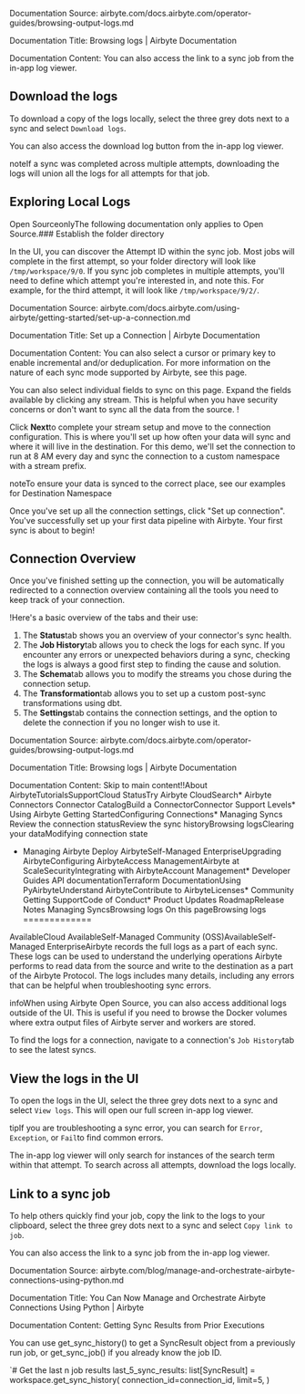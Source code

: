Documentation Source:
airbyte.com/docs.airbyte.com/operator-guides/browsing-output-logs.md

Documentation Title:
Browsing logs | Airbyte Documentation

Documentation Content:
You can also access the link to a sync job from the in-app log viewer.

Download the logs​
------------------

To download a copy of the logs locally, select the three grey dots next to a sync and select `Download logs`.

You can also access the download log button from the in-app log viewer.

noteIf a sync was completed across multiple attempts, downloading the logs will union all the logs for all attempts for that job.

Exploring Local Logs​
---------------------

Open SourceonlyThe following documentation only applies to Open Source.### Establish the folder directory​

In the UI, you can discover the Attempt ID within the sync job. Most jobs will complete in the first attempt, so your folder directory will look like `/tmp/workspace/9/0`. If you sync job completes in multiple attempts, you'll need to define which attempt you're interested in, and note this. For example, for the third attempt, it will look like `/tmp/workspace/9/2/`.



Documentation Source:
airbyte.com/docs.airbyte.com/using-airbyte/getting-started/set-up-a-connection.md

Documentation Title:
Set up a Connection | Airbyte Documentation

Documentation Content:
You can also select a cursor or primary key to enable incremental and/or deduplication. For more information on the nature of each sync mode supported by Airbyte, see this page.

You can also select individual fields to sync on this page. Expand the fields available by clicking any stream. This is helpful when you have security concerns or don't want to sync all the data from the source.
!

Click **Next**to complete your stream setup and move to the connection configuration. This is where you'll set up how often your data will sync and where it will live in the destination. For this demo, we'll set the connection to run at 8 AM every day and sync the connection to a custom namespace with a stream prefix.

noteTo ensure your data is synced to the correct place, see our examples for Destination Namespace

Once you've set up all the connection settings, click "Set up connection". You've successfully set up your first data pipeline with Airbyte. Your first sync is about to begin!

Connection Overview​
--------------------

Once you've finished setting up the connection, you will be automatically redirected to a connection overview containing all the tools you need to keep track of your connection.

!Here's a basic overview of the tabs and their use:

1. The **Status**tab shows you an overview of your connector's sync health.
2. The **Job History**tab allows you to check the logs for each sync. If you encounter any errors or unexpected behaviors during a sync, checking the logs is always a good first step to finding the cause and solution.
3. The **Schema**tab allows you to modify the streams you chose during the connection setup.
4. The **Transformation**tab allows you to set up a custom post-sync transformations using dbt.
5. The **Settings**tab contains the connection settings, and the option to delete the connection if you no longer wish to use it.



Documentation Source:
airbyte.com/docs.airbyte.com/operator-guides/browsing-output-logs.md

Documentation Title:
Browsing logs | Airbyte Documentation

Documentation Content:
Skip to main content!!About AirbyteTutorialsSupportCloud StatusTry Airbyte CloudSearch* Airbyte Connectors
Connector CatalogBuild a ConnectorConnector Support Levels* Using Airbyte
Getting StartedConfiguring Connections* Managing Syncs
	Review the connection statusReview the sync historyBrowsing logsClearing your dataModifying connection state
* Managing Airbyte
Deploy AirbyteSelf-Managed EnterpriseUpgrading AirbyteConfiguring AirbyteAccess ManagementAirbyte at ScaleSecurityIntegrating with AirbyteAccount Management* Developer Guides
API documentationTerraform DocumentationUsing PyAirbyteUnderstand AirbyteContribute to AirbyteLicenses* Community
Getting SupportCode of Conduct* Product Updates
RoadmapRelease Notes
Managing SyncsBrowsing logs
On this pageBrowsing logs
=============

AvailableCloud AvailableSelf-Managed Community (OSS)AvailableSelf-Managed EnterpriseAirbyte records the full logs as a part of each sync. These logs can be used to understand the underlying operations Airbyte performs to read data from the source and write to the destination as a part of the Airbyte Protocol. The logs includes many details, including any errors that can be helpful when troubleshooting sync errors.

infoWhen using Airbyte Open Source, you can also access additional logs outside of the UI. This is useful if you need to browse the Docker volumes where extra output files of Airbyte server and workers are stored.

To find the logs for a connection, navigate to a connection's `Job History`tab to see the latest syncs.

View the logs in the UI​
------------------------

To open the logs in the UI, select the three grey dots next to a sync and select `View logs`. This will open our full screen in-app log viewer.

tipIf you are troubleshooting a sync error, you can search for `Error`, `Exception`, or `Fail`to find common errors.

The in-app log viewer will only search for instances of the search term within that attempt. To search across all attempts, download the logs locally.

Link to a sync job​
-------------------

To help others quickly find your job, copy the link to the logs to your clipboard, select the three grey dots next to a sync and select `Copy link to job`.

You can also access the link to a sync job from the in-app log viewer.



Documentation Source:
airbyte.com/blog/manage-and-orchestrate-airbyte-connections-using-python.md

Documentation Title:
You Can Now Manage and Orchestrate Airbyte Connections Using Python | Airbyte

Documentation Content:
Getting Sync Results from Prior Executions

You can use get\_sync\_history() to get a SyncResult object from a previously run job, or get\_sync\_job() if you already know the job ID.

`# Get the last n job results
last_5_sync_results: list[SyncResult] = workspace.get_sync_history(
 connection_id=connection_id,
 limit=5,
)



